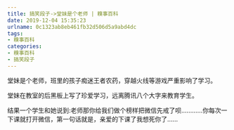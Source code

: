 ```yaml
---
title: 搞笑段子->堂妹是个老师 | 糗事百科
date: 2019-12-04 15:35:23
urlname: 0c1323ab8eb461fb32d506d5a9abd4dc
tags: 
- 糗事百科
categories:
- 糗事百科
- 搞笑段子
---
```

堂妹是个老师，班里的孩子痴迷王者农药，穿越火线等游戏严重影响了学习。

堂妹在教室的后黑板上写了珍爱学习，远离腾讯八个大字来教育学生。

结果一个学生和她说到:老师那你给我们做个榜样把微信先戒了呗…………你每次一下课就打开微信，第一句话就是，亲爱的下课了我想死你了……


